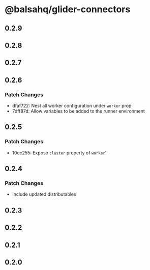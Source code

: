 # @balsahq/glider-connectors

## 0.2.9

## 0.2.8

## 0.2.7

## 0.2.6

### Patch Changes

- dfaf722: Nest all worker configuration under `worker` prop
- 7dff87d: Allow variables to be added to the runner environment

## 0.2.5

### Patch Changes

- 10ec255: Expose `cluster` property of `worker`'

## 0.2.4

### Patch Changes

- Include updated distributables

## 0.2.3

## 0.2.2

## 0.2.1

## 0.2.0
